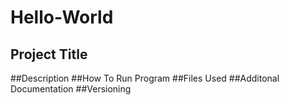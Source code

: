# Hello-World
## Project Title
##Description
##How To Run Program
##Files Used
##Additonal Documentation
##Versioning
